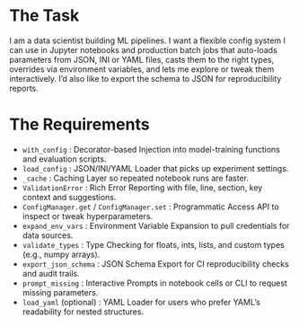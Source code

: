 # The Task

I am a data scientist building ML pipelines. I want a flexible config system I can use in Jupyter notebooks and production batch jobs that auto-loads parameters from JSON, INI or YAML files, casts them to the right types, overrides via environment variables, and lets me explore or tweak them interactively. I’d also like to export the schema to JSON for reproducibility reports.

# The Requirements

* `with_config` : Decorator-based Injection into model-training functions and evaluation scripts.
* `load_config` : JSON/INI/YAML Loader that picks up experiment settings.
* `_cache` : Caching Layer so repeated notebook runs are faster.
* `ValidationError` : Rich Error Reporting with file, line, section, key context and suggestions.
* `ConfigManager.get` / `ConfigManager.set` : Programmatic Access API to inspect or tweak hyperparameters.
* `expand_env_vars` : Environment Variable Expansion to pull credentials for data sources.
* `validate_types` : Type Checking for floats, ints, lists, and custom types (e.g., numpy arrays).
* `export_json_schema` : JSON Schema Export for CI reproducibility checks and audit trails.
* `prompt_missing` : Interactive Prompts in notebook cells or CLI to request missing parameters.
* `load_yaml` (optional) : YAML Loader for users who prefer YAML’s readability for nested structures.

